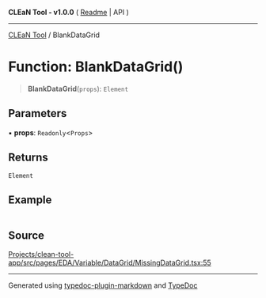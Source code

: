 **CLEaN Tool - v1.0.0** ( [Readme](../README.md) \| API )

***

[CLEaN Tool](../exports.md) / BlankDataGrid

# Function: BlankDataGrid()

> **BlankDataGrid**(`props`): `Element`

## Parameters

▪ **props**: `Readonly`\<`Props`\>

## Returns

`Element`

## Example

```ts

```

## Source

[Projects/clean-tool-app/src/pages/EDA/Variable/DataGrid/MissingDataGrid.tsx:55](https://github.com/yuckyh/clean-tool-app/)

***

Generated using [typedoc-plugin-markdown](https://www.npmjs.com/package/typedoc-plugin-markdown) and [TypeDoc](https://typedoc.org/)
